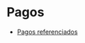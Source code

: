 # Pagos

* [Pagos referenciados][pagos-referenciados]

[pagos-referenciados]: pagos/pagos-referenciados
